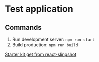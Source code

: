 # Test application

## Commands

1. Run development server: `npm run start`
1. Build production: `npm run build`

[Starter kit get from react-slingshot](https://github.com/coryhouse/react-slingshot)
